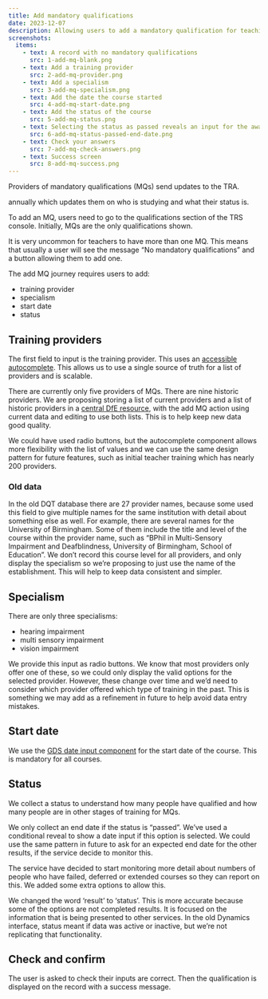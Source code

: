 ```yaml
---
title: Add mandatory qualifications
date: 2023-12-07
description: Allowing users to add a mandatory qualification for teaching pupils with sensory impairments.
screenshots:
  items:
    - text: A record with no mandatory qualifications
      src: 1-add-mq-blank.png
    - text: Add a training provider
      src: 2-add-mq-provider.png
    - text: Add a specialism
      src: 3-add-mq-specialism.png
    - text: Add the date the course started
      src: 4-add-mq-start-date.png
    - text: Add the status of the course
      src: 5-add-mq-status.png
    - text: Selecting the status as passed reveals an input for the award date
      src: 6-add-mq-status-passed-end-date.png
    - text: Check your answers
      src: 7-add-mq-check-answers.png
    - text: Success screen
      src: 8-add-mq-success.png
---
```


Providers of mandatory qualifications (MQs) send updates to the TRA.

annually which updates them on who is studying and what their status is.

To add an MQ, users need to go to the qualifications section of the TRS console. Initially, MQs are the only qualifications shown.

It is very uncommon for teachers to have more than one MQ. This means that usually a user will see the message “No mandatory qualifications” and a button allowing them to add one.

The add MQ journey requires users to add:

- training provider
- specialism
- start date
- status

## Training providers

The first field to input is the training provider. This uses an [accessible autocomplete](https://github.com/alphagov/accessible-autocomplete). This allows us to use a single source of truth for a list of providers and is scalable.

There are currently only five providers of MQs. There are nine historic providers. We are proposing storing a list of current providers and a list of historic providers in a [central DfE resource](https://github.com/DFE-Digital/dfe-reference-data), with the add MQ action using current data and editing to use both lists. This is to help keep new data good quality.

We could have used radio buttons, but the autocomplete component allows more flexibility with the list of values and we can use the same design pattern for future features, such as initial teacher training which has nearly 200 providers.

### Old data

In the old DQT database there are 27 provider names, because some used this field to give multiple names for the same institution with detail about something else as well. For example, there are several names for the University of Birmingham. Some of them include the title and level of the course within the provider name, such as “BPhil in Multi-Sensory Impairment and Deafblindness, University of Birmingham, School of Education”. We don’t record this course level for all providers, and only display the specialism so we’re proposing to just use the name of the establishment. This will help to keep data consistent and simpler.

## Specialism

There are only three specialisms:

- hearing impairment
- multi sensory impairment
- vision impairment

We provide this input as radio buttons. We know that most providers only offer one of these, so we could only display the valid options for the selected provider. However, these change over time and we’d need to consider which provider offered which type of training in the past. This is something we may add as a refinement in future to help avoid data entry mistakes.

## Start date

We use the [GDS date input component](https://design-system.service.gov.uk/components/date-input/) for the start date of the course. This is mandatory for all courses.

## Status

We collect a status to understand how many people have qualified and how many people are in other stages of training for MQs.

We only collect an end date if the status is “passed”. We’ve used a conditional reveal to show a date input if this option is selected. We could use the same pattern in future to ask for an expected end date for the other results, if the service decide to monitor this.

The service have decided to start monitoring more detail about numbers of people who have failed, deferred or extended courses so they can report on this. We added some extra options to allow this.

We changed the word ‘result’ to ‘status’. This is more accurate because some of the options are not completed results. It is focused on the information that is being presented to other services. In the old Dynamics interface, status meant if data was active or inactive, but we’re not replicating that functionality.

## Check and confirm

The user is asked to check their inputs are correct. Then the qualification is displayed on the record with a success message.
